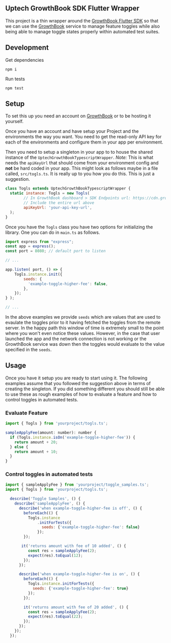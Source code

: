 ## Uptech GrowthBook SDK Flutter Wrapper

This project is a thin wrapper around the [GrowthBook Flutter SDK](https://github.com/growthbook/growthbook) so that we
can use the [GrowthBook][] service to manage feature toggles while also being
able to manage toggle states properly within automated test suites.

## Development

Get dependencies

```
npm i
```

Run tests

```
npm test
```

## Setup

To set this up you need an account on [GrowthBook][] or to be hosting it
yourself.

Once you have an account and have setup your Project and the environments the
way you want. You need to get the read-only API key for each of the
environments and configure them in your app per environment.

Then you need to setup a singleton in your app to to house the shared instance
of the `UptechGrowthBookTypescriptWrapper`. *Note:* This is what needs the `apiKeyUrl` that
should come from your environment config and **not** be hard coded in your app.
This might look as follows maybe in a file called, `src/togls.ts`. It is
really up to you how you do this. This is just a suggestion.

```javascript
class Togls extends UptechGrowthBookTypescriptWrapper {
  static instance: Togls = new Togls(
        // In GrowthBook dashboard > SDK Endpoints url: https://cdn.growthbook.io/api/features/dev_Y1WwxOm9sDnIsO1DLvwJk76z3ribr3VoiTsaOs?project=prj_29g61lbb6s8290
        // Include the entire url above
        apiKeyUrl: 'your-api-key-url', 
  );
}
```

Once you have the `Togls` class you have two options for initializing the
library. One you can do in `main.ts` as follows.

```javascript
import express from "express";
const app = express();
const port = 8080; // default port to listen

// ...

app.listen( port, () => {
    Togls.instance.init({
		seeds: {
		  'example-toggle-higher-fee': false,
		},
	});
} );

// ...
```

In the above examples we provide `seeds` which are values that are used to
evaulate the toggles prior to it having fetched the toggles from the remote
server. In the happy path this window of time is extremely small to the point
where you won't even notice these values. However, in the case that user
launched the app and the network connection is not working or the GrowthBook
service was down then the toggles would evaluate to the value specified in the
`seeds`.

## Usage

Once you have it setup you are ready to start using it. The following examples
assume that you followed the suggestion above in terms of creating the
singleton. If you did something different you should still be able to use these
as rough examples of how to evaluate a feature and how to control toggles in
automated tests.


### Evaluate Feature

```javascript
import { Togls } from 'yourproject/togls.ts';

sampleApplyFee(amount: number): number {
  if (Togls.instance.isOn('example-toggle-higher-fee')) {
    return amount + 20;
  } else {
    return amount + 10;
  }
}
```
### Control toggles in automated tests

```javascript
import { sampleApplyFee } from 'yourproject/toggle_samples.ts';
import { Togls } from 'yourproject/togls.ts';

  describe('Toggle Samples', () {
    describe('sampleApplyFee', () {
      describe('when example-toggle-higher-fee is off', () {
        beforeEach(() {
          Togls.instance
              .initForTests({
                seeds: {'example-toggle-higher-fee': false}
              });
        });

       it('returns amount with fee of 10 added', () {
          const res = sampleApplyFee(2);
          expect(res).toEqual(12);
        });
      });

      describe('when example-toggle-higher-fee is on', () {
        beforeEach(() {
          Togls.instance.initForTests({
            seeds: {'example-toggle-higher-fee': true}
          });
        });

        it('returns amount with fee of 20 added', () {
          const res = sampleApplyFee(2);
          expect(res).toEqual(22);
        });
      });
    });
  });
```

[GrowthBook Javascript SDK]: https://github.com/growthbook/growthbook
[GrowthBook]: https://www.growthbook.io

